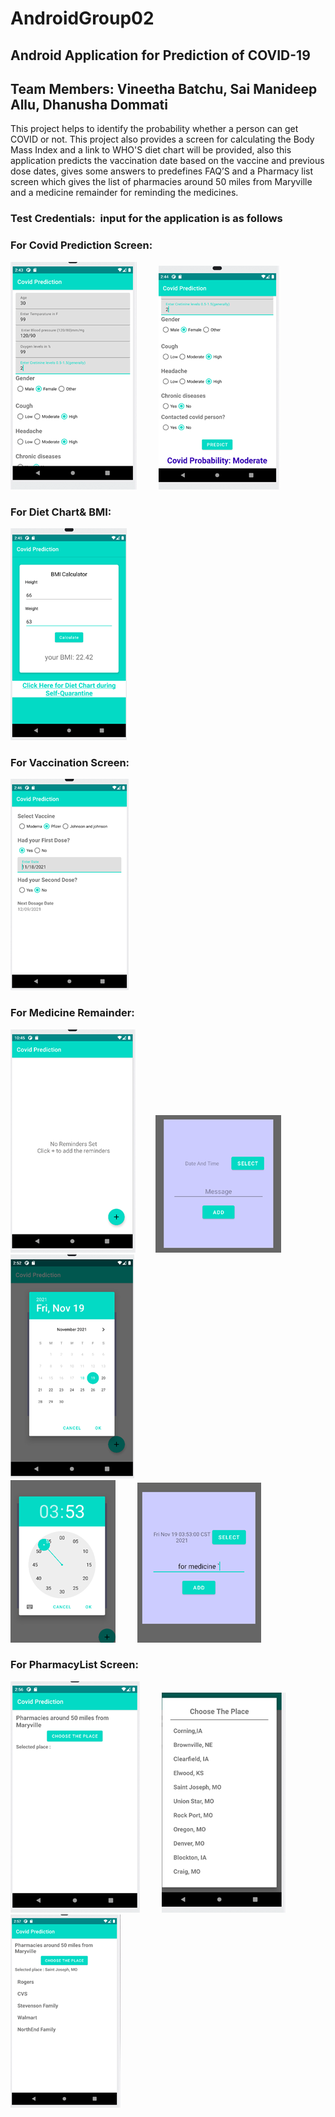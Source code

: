 # AndroidGroup02

## Android Application for Prediction of COVID-19

## Team Members: Vineetha Batchu, Sai Manideep Allu, Dhanusha Dommati

This project helps to identify the probability whether a person can get COVID or not. This project also provides a screen for calculating the Body Mass Index and a link to WHO'S diet chart will be provided, also this application predicts the vaccination date based on the vaccine and previous dose dates, gives some answers to predefines FAQ’S and a Pharmacy list screen which gives the list of pharmacies around 50 miles from Maryville and a medicine remainder for reminding the medicines.

### Test Credentials:&nbsp; input for the application is as follows
### For Covid Prediction Screen:
![covid image](imgs/pic1.png)              &nbsp;&nbsp;&nbsp;&nbsp;&nbsp;&nbsp;&nbsp; ![covid image](imgs/pic2.png) 
### For Diet Chart& BMI:
![covid image](imgs/pic3.png)
### For Vaccination Screen:
![covid image](imgs/pic4.png)
### For Medicine Remainder:
![covid image](imgs/pic5.png)     &nbsp;&nbsp;&nbsp;&nbsp;&nbsp;&nbsp;&nbsp;![covid image](imgs/pic6.png) &nbsp;&nbsp;&nbsp;&nbsp;&nbsp;&nbsp;&nbsp;
![covid image](imgs/pic7.png) <br/> ![covid image](imgs/pic8.png) &nbsp;&nbsp;&nbsp;&nbsp;&nbsp;&nbsp;&nbsp; ![covid image](imgs/pic9.png)
### For PharmacyList Screen:
![covid image](imgs/pic10.png) &nbsp;&nbsp;&nbsp;&nbsp;&nbsp;&nbsp;&nbsp; ![covid image](imgs/pic11.png) &nbsp;&nbsp;&nbsp;&nbsp;&nbsp;&nbsp;&nbsp; ![covid image](imgs/pic12.png)




